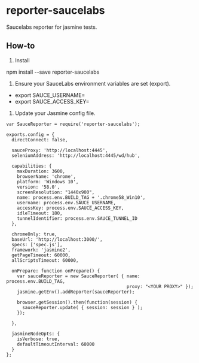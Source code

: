 # reporter-saucelabs
Saucelabs reporter for jasmine tests.


## How-to

1. Install

npm install --save reporter-saucelabs


1. Ensure your SauceLabs environment variables are set (export).

* export SAUCE_USERNAME=<YOUR SAUCE USERNAME>
* export SAUCE_ACCESS_KEY=<YOUR ACCESS KEY>

1. Update your Jasmine config file.

```
var SauceReporter = require('reporter-saucelabs');

exports.config = {
  directConnect: false,

  sauceProxy: 'http://localhost:4445',
  seleniumAddress: 'http://localhost:4445/wd/hub',

  capabilities: {
    maxDuration: 3600,
    browserName: 'chrome',
    platform: 'Windows 10',
    version: '58.0',
    screenResolution: "1440x900",
    name: process.env.BUILD_TAG + '.chrome58_Win10',
    username: process.env.SAUCE_USERNAME,
    accessKey: process.env.SAUCE_ACCESS_KEY,
    idleTimeout: 180,
    tunnelIdentifier: process.env.SAUCE_TUNNEL_ID
  },

  chromeOnly: true,
  baseUrl: 'http://localhost:3000/',
  specs: ['spec.js'],
  framework: 'jasmine2',
  getPageTimeout: 60000,
  allScriptsTimeout: 60000,

  onPrepare: function onPrepare() {
    var sauceReporter = new SauceReporter( { name:  process.env.BUILD_TAG,
                                             proxy: "<YOUR PROXY>" });
    jasmine.getEnv().addReporter(sauceReporter);

    browser.getSession().then(function(session) {
      sauceReporter.update( { session: session } );
    });

  },

  jasmineNodeOpts: {
    isVerbose: true,
    defaultTimeoutInterval: 60000
  }
};
```


